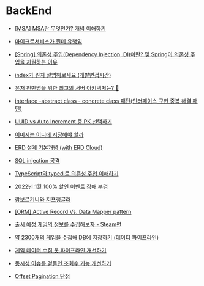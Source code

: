# BackEnd

- [[MSA] MSA란 무엇인가? 개념 이해하기](https://wooaoe.tistory.com/57)

- [마이크로서비스가 뭔데 유행임](https://www.youtube.com/watch?v=ZRpsB3ODr6M)

- [[Spring] 의존성 주입(Dependency Injection, DI)이란? 및 Spring이 의존성 주입을 지원하는 이유](https://mangkyu.tistory.com/150)

- [index가 뭔지 설명해보세요 (개발면접시간)](https://www.youtube.com/watch?v=iNvYsGKelYs)

- [유저 천만명을 위한 최고의 서버 아키텍처는? 👀](https://www.youtube.com/watch?v=-03fvKbziPU)

- [interface -abstract class - concrete class 패턴(인터페이스 구현 중복 해결 패턴)](https://effectiveprogramming.tistory.com/entry/interface-abstract-class-concrete-class-%ED%8C%A8%ED%84%B4)

- [UUID vs Auto Increment 중 PK 선택하기](https://stir.tistory.com/294)

- [이미지는 어디에 저장해야 할까](https://hs-archive.tistory.com/42)

- [ERD 설계 기본개념 (with ERD Cloud)](https://blog.naver.com/PostView.naver?blogId=sssang97&logNo=222808912681)

- [SQL injection 공격](https://www.youtube.com/watch?v=FoZ2cucLiDs)

- [TypeScript와 typedi로 의존성 주입 이해하기](https://medium.com/@HoseungJang/typescript와-typedi로-의존성-주입-이해하기-5d83ef1977f9)

- [2022년 1월 100% 할인 이벤트 장애 부검](https://tech.inflab.com/202201-event-postmortem/)

- [람보르기니와 지프랭글러](https://jojoldu.tistory.com/677)

- [[ORM] Active Record Vs. Data Mapper pattern](https://velog.io/@nittre/ORM-Active-Record-Vs.-Data-Mapper-pattern)

- [출시 예정 게임의 정보를 수집해보자 - Steam편](https://velog.io/@grit_munhyeok/%EA%B2%9C%EB%A6%B0%EB%8D%94-%EC%8A%A4%ED%81%AC%EB%9E%98%ED%95%91-%EB%B4%87-%EC%A0%9C%EC%9E%91%EA%B8%B0-Steam)

- [약 2300개의 게임을 수집해 DB에 저장하기 (데이터 파이프라인)](https://velog.io/@grit_munhyeok/%EC%95%BD-2300%EA%B0%9C%EC%9D%98-%EA%B2%8C%EC%9E%84%EC%9D%84-%EC%88%98%EC%A7%91%ED%95%B4-DB%EC%97%90-%EC%A0%80%EC%9E%A5%ED%95%98%EA%B8%B0)

- [게임 데이터 수집 봇 파이프라인 개선하기](https://velog.io/@grit_munhyeok/%EA%B2%8C%EC%9E%84-%EB%8D%B0%EC%9D%B4%ED%84%B0-%EC%88%98%EC%A7%91-%EB%B4%87-%EB%AC%B8%EC%A0%9C%EC%A0%90-%EB%B0%8F-%EA%B0%9C%EC%84%A0%ED%95%98%EA%B8%B0)

- [동시성 이슈를 곁들인 조회수 기능 개선하기](https://velog.io/@carol_ly/%EB%8F%99%EC%8B%9C%EC%84%B1-%EC%9D%B4%EC%8A%88%EB%A5%BC-%EA%B3%81%EB%93%A4%EC%9D%B8-%EC%A1%B0%ED%9A%8C%EC%88%98-%EA%B8%B0%EB%8A%A5-%EA%B0%9C%EC%84%A0%ED%95%98%EA%B8%B0)

- [Offset Pagination 단점](https://www.youtube.com/shorts/TK1m6AhoekE)

